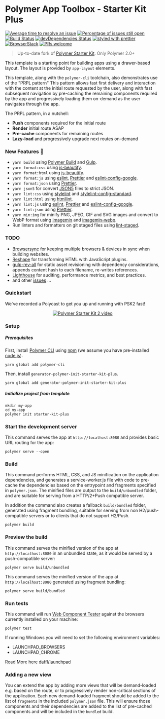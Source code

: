 # Polymer App Toolbox - Starter Kit Plus

[![Average time to resolve an issue](http://isitmaintained.com/badge/resolution/StartPolymer/polymer-starter-kit-plus.svg)](http://isitmaintained.com/project/StartPolymer/polymer-starter-kit-plus "Average time to resolve an issue")
[![Percentage of issues still open](http://isitmaintained.com/badge/open/StartPolymer/polymer-starter-kit-plus.svg)](http://isitmaintained.com/project/StartPolymer/polymer-starter-kit-plus "Percentage of issues still open")
[![Build Status](https://travis-ci.org/StartPolymer/polymer-starter-kit-plus.svg?branch=master)](https://travis-ci.org/StartPolymer/polymer-starter-kit-plus)
[![devDependencies Status](https://david-dm.org/StartPolymer/polymer-starter-kit-plus/dev-status.svg)](https://david-dm.org/StartPolymer/polymer-starter-kit-plus?type=dev)
[![styled with prettier](https://img.shields.io/badge/styled_with-prettier-ff69b4.svg)](https://github.com/prettier/prettier)
[![BrowserStack](https://img.shields.io/badge/BrowserStack-App%20tested-brightgreen.svg)](https://www.browserstack.com)
[![PRs welcome](https://img.shields.io/badge/PRs-welcome-brightgreen.svg)](https://help.github.com/articles/about-pull-requests/)

> Up-to-date fork of [Polymer Starter Kit](https://github.com/PolymerElements/polymer-starter-kit).
> Only Polymer 2.0+

This template is a starting point for building apps using a drawer-based
layout. The layout is provided by `app-layout` elements.

This template, along with the `polymer-cli` toolchain, also demonstrates use
of the "PRPL pattern" This pattern allows fast first delivery and interaction with
the content at the initial route requested by the user, along with fast subsequent
navigation by pre-caching the remaining components required by the app and
progressively loading them on-demand as the user navigates through the app.

The PRPL pattern, in a nutshell:

* **Push** components required for the initial route
* **Render** initial route ASAP
* **Pre-cache** components for remaining routes
* **Lazy-load** and progressively upgrade next routes on-demand

### New Features :tada:

- `yarn build` using [Polymer Build](https://github.com/Polymer/polymer-build) and [Gulp](https://github.com/gulpjs/gulp).
- `yarn format:css` using [js-beautify](https://github.com/beautify-web/js-beautify).
- `yarn format:html` using [js-beautify](https://github.com/beautify-web/js-beautify).
- `yarn format:js` using [eslint](https://github.com/eslint/eslint), [Prettier](https://github.com/prettier/prettier) and [eslint-config-google](https://github.com/google/eslint-config-google).
- `yarn format:json` using [Prettier](https://github.com/prettier/prettier).
- `yarn json5` for convert [JSON5](https://github.com/json5/json5) files to strict JSON.
- `yarn lint:css` using [stylelint](https://github.com/stylelint/stylelint) and [stylelint-config-standard](https://github.com/stylelint/stylelint-config-standard).
- `yarn lint:html` using [htmllint](https://github.com/htmllint/htmllint).
- `yarn lint:js` using [eslint](https://github.com/eslint/eslint), [Prettier](https://github.com/prettier/prettier) and [eslint-config-google](https://github.com/google/eslint-config-google).
- `yarn lint:json` using [Prettier](https://github.com/prettier/prettier).
- `yarn min:img` for minify PNG, JPEG, GIF and SVG images and convert to WebP format using [imagemin](https://github.com/imagemin/imagemin) and [imagemin-webp](https://github.com/imagemin/imagemin-webp).
- Run linters and formatters on git staged files using [lint-staged](https://github.com/okonet/lint-staged).

### TODO

- [Browsersync](https://github.com/Browsersync/browser-sync) for keeping multiple browsers & devices in sync when building websites.
- [Reshape](https://github.com/reshape/reshape) for transforming HTML with JavaScript plugins.
- [gulp-rev-all](https://github.com/smysnk/gulp-rev-all) for static asset revisioning with dependency considerations, appends content hash to each filename, re-writes references.
- [Lighthouse](https://github.com/GoogleChrome/lighthouse) for auditing, performance metrics, and best practices.
- and other [issues](https://github.com/StartPolymer/polymer-starter-kit-plus/issues) ...

### Quickstart

We've recorded a Polycast to get you up and running with PSK2 fast!

<p align="center">
  <a href="https://www.youtube.com/watch?v=HgJ0XCyBwzY&list=PLNYkxOF6rcIDdS7HWIC_BYRunV6MHs5xo&index=10">
    <img src="https://img.youtube.com/vi/HgJ0XCyBwzY/0.jpg" alt="Polymer Starter Kit 2 video">
  </a>
</p>

### Setup

##### Prerequisites

First, install [Polymer CLI](https://github.com/Polymer/polymer-cli) using
[npm](https://www.npmjs.com) (we assume you have pre-installed [node.js](https://nodejs.org)).

    yarn global add polymer-cli

Then, install `generator-polymer-init-starter-kit-plus`.

    yarn global add generator-polymer-init-starter-kit-plus

##### Initialize project from template

    mkdir my-app
    cd my-app
    polymer init starter-kit-plus

### Start the development server

This command serves the app at `http://localhost:8080` and provides basic URL
routing for the app:

    polymer serve --open

### Build

This command performs HTML, CSS, and JS minification on the application
dependencies, and generates a service-worker.js file with code to pre-cache the
dependencies based on the entrypoint and fragments specified in `polymer.json`.
The minified files are output to the `build/unbundled` folder, and are suitable
for serving from a HTTP/2+Push compatible server.

In addition the command also creates a fallback `build/bundled` folder,
generated using fragment bundling, suitable for serving from non
H2/push-compatible servers or to clients that do not support H2/Push.

    polymer build

### Preview the build

This command serves the minified version of the app at `http://localhost:8080`
in an unbundled state, as it would be served by a push-compatible server:

    polymer serve build/unbundled

This command serves the minified version of the app at `http://localhost:8080`
generated using fragment bundling:

    polymer serve build/bundled

### Run tests

This command will run [Web Component Tester](https://github.com/Polymer/web-component-tester)
against the browsers currently installed on your machine:

    polymer test

If running Windows you will need to set the following environment variables:

- LAUNCHPAD_BROWSERS
- LAUNCHPAD_CHROME

Read More here [daffl/launchpad](https://github.com/daffl/launchpad#environment-variables-impacting-local-browsers-detection)

### Adding a new view

You can extend the app by adding more views that will be demand-loaded
e.g. based on the route, or to progressively render non-critical sections of the
application. Each new demand-loaded fragment should be added to the list of
`fragments` in the included `polymer.json` file. This will ensure those
components and their dependencies are added to the list of pre-cached components
and will be included in the `bundled` build.
